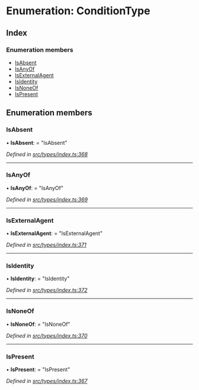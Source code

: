 # Enumeration: ConditionType

## Index

### Enumeration members

* [IsAbsent](conditiontype.md#isabsent)
* [IsAnyOf](conditiontype.md#isanyof)
* [IsExternalAgent](conditiontype.md#isexternalagent)
* [IsIdentity](conditiontype.md#isidentity)
* [IsNoneOf](conditiontype.md#isnoneof)
* [IsPresent](conditiontype.md#ispresent)

## Enumeration members

###  IsAbsent

• **IsAbsent**: = "IsAbsent"

*Defined in [src/types/index.ts:368](https://github.com/PolymathNetwork/polymesh-sdk/blob/31a16a34/src/types/index.ts#L368)*

___

###  IsAnyOf

• **IsAnyOf**: = "IsAnyOf"

*Defined in [src/types/index.ts:369](https://github.com/PolymathNetwork/polymesh-sdk/blob/31a16a34/src/types/index.ts#L369)*

___

###  IsExternalAgent

• **IsExternalAgent**: = "IsExternalAgent"

*Defined in [src/types/index.ts:371](https://github.com/PolymathNetwork/polymesh-sdk/blob/31a16a34/src/types/index.ts#L371)*

___

###  IsIdentity

• **IsIdentity**: = "IsIdentity"

*Defined in [src/types/index.ts:372](https://github.com/PolymathNetwork/polymesh-sdk/blob/31a16a34/src/types/index.ts#L372)*

___

###  IsNoneOf

• **IsNoneOf**: = "IsNoneOf"

*Defined in [src/types/index.ts:370](https://github.com/PolymathNetwork/polymesh-sdk/blob/31a16a34/src/types/index.ts#L370)*

___

###  IsPresent

• **IsPresent**: = "IsPresent"

*Defined in [src/types/index.ts:367](https://github.com/PolymathNetwork/polymesh-sdk/blob/31a16a34/src/types/index.ts#L367)*
